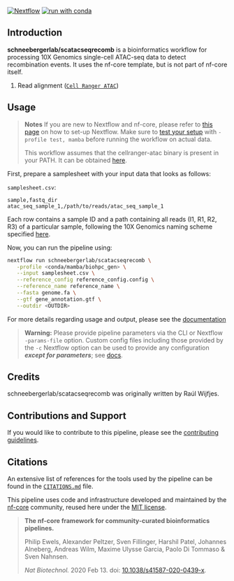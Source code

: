 <!-- [![Cite with Zenodo](http://img.shields.io/badge/DOI-10.5281/zenodo.XXXXXXX-1073c8?labelColor=000000)](https://doi.org/10.5281/zenodo.XXXXXXX) -->

[![Nextflow](https://img.shields.io/badge/nextflow%20DSL2-%E2%89%A522.10.1-23aa62.svg)](https://www.nextflow.io/)
[![run with conda](http://img.shields.io/badge/run%20with-conda-3EB049?labelColor=000000&logo=anaconda)](https://docs.conda.io/en/latest/)

## Introduction

**schneebergerlab/scatacseqrecomb** is a bioinformatics workflow for processing 10X Genomics single-cell ATAC-seq data to detect recombination events. It uses the nf-core template, but is not part of nf-core itself.

<!-- TODO nf-core: Include a figure that guides the user through the major workflow steps. Many nf-core
     workflows use the "tube map" design for that. See https://nf-co.re/docs/contributing/design_guidelines#examples for examples.   -->
<!-- TODO nf-core: Fill in short bullet-pointed list of the default steps in the pipeline -->

1. Read alignment ([`Cell Ranger ATAC`](https://support.10xgenomics.com/single-cell-atac/software/pipelines/latest/what-is-cell-ranger-atac))

## Usage

> **Notes**
> If you are new to Nextflow and nf-core, please refer to [this page](https://nf-co.re/docs/usage/installation) on how
> to set-up Nextflow. Make sure to [test your setup](https://nf-co.re/docs/usage/introduction#how-to-run-a-pipeline)
> with `-profile test, mamba` before running the workflow on actual data.
> 
> This workflow assumes that the cellranger-atac binary is present in your PATH. It can be obtained [here](https://support.10xgenomics.com/single-cell-atac/software/overview/welcome).

First, prepare a samplesheet with your input data that looks as follows:

`samplesheet.csv`:

```csv
sample,fastq_dir
atac_seq_sample_1,/path/to/reads/atac_seq_sample_1
```

Each row contains a sample ID and a path containing all reads (I1, R1, R2, R3) of a particular sample, following the 10X Genomics naming scheme specified [here](https://support.10xgenomics.com/single-cell-atac/software/pipelines/latest/using/fastq-input).

Now, you can run the pipeline using:

```bash
nextflow run schneebergerlab/scatacseqrecomb \
   -profile <conda/mamba/biohpc_gen> \
   --input samplesheet.csv \
   --reference_config reference_config.config \
   --reference_name reference_name \
   --fasta genome.fa \
   --gtf gene_annotation.gtf \
   --outdir <OUTDIR>
```

For more details regarding usage and output, please see the [documentation](docs)

> **Warning:**
> Please provide pipeline parameters via the CLI or Nextflow `-params-file` option. Custom config files including those
> provided by the `-c` Nextflow option can be used to provide any configuration _**except for parameters**_;
> see [docs](https://nf-co.re/usage/configuration#custom-configuration-files).

## Credits

schneebergerlab/scatacseqrecomb was originally written by Raúl Wijfjes.

<!-- We thank the following people for their extensive assistance in the development of this pipeline: -->

<!-- TODO nf-core: If applicable, make list of people who have also contributed -->

## Contributions and Support

If you would like to contribute to this pipeline, please see the [contributing guidelines](.github/CONTRIBUTING.md).

## Citations

<!-- TODO nf-core: Add citation for pipeline after first release. Uncomment lines below and update Zenodo doi and badge at the top of this file. -->
<!-- If you use  schneebergerlab/scatacseqrecomb for your analysis, please cite it using the following doi: [10.5281/zenodo.XXXXXX](https://doi.org/10.5281/zenodo.XXXXXX) -->

<!-- TODO nf-core: Add bibliography of tools and data used in your pipeline -->

An extensive list of references for the tools used by the pipeline can be found in the [`CITATIONS.md`](CITATIONS.md) file.

This pipeline uses code and infrastructure developed and maintained by the [nf-core](https://nf-co.re) community, reused here under the [MIT license](https://github.com/nf-core/tools/blob/master/LICENSE).

> **The nf-core framework for community-curated bioinformatics pipelines.**
>
> Philip Ewels, Alexander Peltzer, Sven Fillinger, Harshil Patel, Johannes Alneberg, Andreas Wilm, Maxime Ulysse Garcia, Paolo Di Tommaso & Sven Nahnsen.
>
> _Nat Biotechnol._ 2020 Feb 13. doi: [10.1038/s41587-020-0439-x](https://dx.doi.org/10.1038/s41587-020-0439-x).
